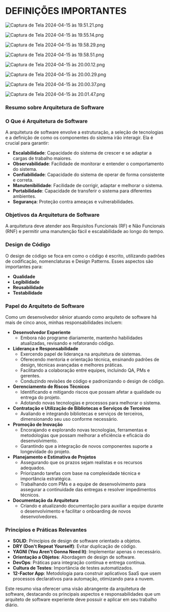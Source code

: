 # DEFINIÇÕES IMPORTANTES

![Captura de Tela 2024-04-15 às 19.51.21.png](./DEFINIÇÕES%20IMPORTANTES/Captura_de_Tela_2024-04-15_as_19.51.21.png)

![Captura de Tela 2024-04-15 às 19.55.14.png](./DEFINIÇÕES%20IMPORTANTES/Captura_de_Tela_2024-04-15_as_19.55.14.png)

![Captura de Tela 2024-04-15 às 19.58.29.png](./DEFINIÇÕES%20IMPORTANTES/Captura_de_Tela_2024-04-15_as_19.58.29.png)

![Captura de Tela 2024-04-15 às 19.58.51.png](./DEFINIÇÕES%20IMPORTANTES/Captura_de_Tela_2024-04-15_as_19.58.51.png)

![Captura de Tela 2024-04-15 às 20.00.12.png](./DEFINIÇÕES%20IMPORTANTES/Captura_de_Tela_2024-04-15_as_20.00.12.png)

![Captura de Tela 2024-04-15 às 20.00.29.png](./DEFINIÇÕES%20IMPORTANTES/Captura_de_Tela_2024-04-15_as_20.00.29.png)

![Captura de Tela 2024-04-15 às 20.00.37.png](./DEFINIÇÕES%20IMPORTANTES/Captura_de_Tela_2024-04-15_as_20.00.37.png)

![Captura de Tela 2024-04-15 às 20.01.47.png](./DEFINIÇÕES%20IMPORTANTES/Captura_de_Tela_2024-04-15_as_20.01.47.png)

### Resumo sobre Arquitetura de Software

### O Que é Arquitetura de Software

A arquitetura de software envolve a estruturação, a seleção de tecnologias e a definição de como os componentes do sistema irão interagir. Ela é crucial para garantir:

- **Escalabilidade**: Capacidade do sistema de crescer e se adaptar a cargas de trabalho maiores.
- **Observabilidade**: Facilidade de monitorar e entender o comportamento do sistema.
- **Confiabilidade**: Capacidade do sistema de operar de forma consistente e correta.
- **Manutenibilidade**: Facilidade de corrigir, adaptar e melhorar o sistema.
- **Portabilidade**: Capacidade de transferir o sistema para diferentes ambientes.
- **Segurança**: Proteção contra ameaças e vulnerabilidades.

### Objetivos da Arquitetura de Software

A arquitetura deve atender aos Requisitos Funcionais (RF) e Não Funcionais (RNF) e permitir uma manutenção fácil e escalabilidade ao longo do tempo.

### Design de Código

O design de código se foca em como o código é escrito, utilizando padrões de codificação, nomenclaturas e Design Patterns. Esses aspectos são importantes para:

- **Qualidade**
- **Legibilidade**
- **Reusabilidade**
- **Testabilidade**

### Papel do Arquiteto de Software

Como um desenvolvedor sênior atuando como arquiteto de software há mais de cinco anos, minhas responsabilidades incluem:

- **Desenvolvedor Experiente**
    - Embora não programe diariamente, mantenho habilidades atualizadas, revisando e refatorando código.
- **Liderança e Responsabilidade**
    - Exercendo papel de liderança na arquitetura de sistemas.
    - Oferecendo mentoria e orientação técnica, ensinando padrões de design, técnicas avançadas e melhores práticas.
    - Facilitando a colaboração entre equipes, incluindo QA, PMs e gerentes.
    - Conduzindo revisões de código e padronizando o design de código.
- **Gerenciamento de Riscos Técnicos**
    - Identificando e mitigando riscos que possam afetar a qualidade ou entrega do projeto.
    - Adotando novas tecnologias e processos para melhorar o sistema.
- **Contratação e Utilização de Bibliotecas e Serviços de Terceiros**
    - Avaliando e integrando bibliotecas e serviços de terceiros, dimensionando seu uso conforme necessário.
- **Promoção de Inovação**
    - Encorajando e explorando novas tecnologias, ferramentas e metodologias que possam melhorar a eficiência e eficácia do desenvolvimento.
    - Garantindo que a integração de novos componentes suporte a longevidade do projeto.
- **Planejamento e Estimativa de Projetos**
    - Assegurando que os prazos sejam realistas e os recursos adequados.
    - Priorizando tarefas com base na complexidade técnica e importância estratégica.
    - Trabalhando com PMs e a equipe de desenvolvimento para assegurar a continuidade das entregas e resolver impedimentos técnicos.
- **Documentação da Arquitetura**
    - Criando e atualizando documentação para auxiliar a equipe durante o desenvolvimento e facilitar o onboarding de novos desenvolvedores.

### Princípios e Práticas Relevantes

- **SOLID**: Princípios de design de software orientado a objetos.
- **DRY (Don't Repeat Yourself)**: Evitar duplicação de código.
- **YAGNI (You Aren't Gonna Need It)**: Implementar apenas o necessário.
- **Orientação a Objetos**: Abordagem de design de software.
- **DevOps**: Práticas para integração contínua e entrega contínua.
- **Cultura de Testes**: Importância de testes automatizados.
- **12-Factor App**: Metodologia para construir aplicativos SaaS que usem processos declarativos para automação, otimizando para a nuvem.

Este resumo visa oferecer uma visão abrangente da arquitetura de software, destacando os principais aspectos e responsabilidades que um arquiteto de software experiente deve possuir e aplicar em seu trabalho diário.